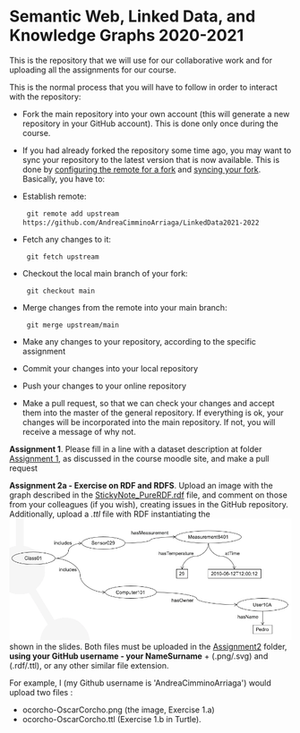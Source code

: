 # Semantic Web, Linked Data, and Knowledge Graphs 2020-2021


This is the repository that we will use for our collaborative work and for uploading all the assignments for our course.

This is the normal process that you will have to follow in order to interact with the repository:

* Fork the main repository into your own account (this will generate a new repository in your GitHub account). This is done only once during the course. 
* If you had already forked the repository some time ago, you may want to sync your repository to the latest version that is now available. This is done by [configuring the remote for a fork](https://help.github.com/articles/configuring-a-remote-for-a-fork) and [syncing your fork](https://help.github.com/articles/syncing-a-fork). Basically, you have to:
 * Establish remote: 
 
        git remote add upstream https://github.com/AndreaCimminoArriaga/LinkedData2021-2022

 * Fetch any changes to it: 
 
        git fetch upstream
 
 * Checkout the local main branch of your fork: 
 
        git checkout main
 
 * Merge changes from the remote into your main branch: 
 
        git merge upstream/main

* Make any changes to your repository, according to the specific assignment
* Commit your changes into your local repository
* Push your changes to your online repository
* Make a pull request, so that we can check your changes and accept them into the master of the general repository. If everything is ok, your changes will be incorporated into the main repository. If not, you will receive a message of why not.

**Assignment 1**. Please fill in a line with a dataset description at folder [Assignment 1](./Assignment1/DatasetDescriptions.csv), as discussed in the course moodle site, and make a pull request

**Assignment 2a - Exercise on RDF and RDFS**. Upload an image with the graph described in the [StickyNote_PureRDF.rdf](./Assignment2/StickyNote_PureRDF.rdf) file, and comment on those from your colleagues (if you wish), creating issues in the GitHub repository. Additionally, upload a *.ttl* file with RDF instantiating the ![diagram](./Assignment2/graph.png) shown in the slides. Both files must be uploaded in the [Assignment2](./Assignment2/) folder, **using your GitHub username - your NameSurname** + (.png/.svg) and (.rdf/.ttl), or any other similar file extension.

For example, I (my Github username is 'AndreaCimminoArriaga') would upload two files :
* ocorcho-OscarCorcho.png (the image, Exercise 1.a) 
* ocorcho-OscarCorcho.ttl (Exercise 1.b in Turtle).

